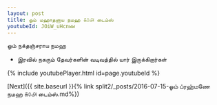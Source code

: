 ```yaml
---
layout: post
title: ஓம் மஹாதனாய நமஹ ௧௦௮ டைம்ஸ்
youtubeId: JOiW_uHcnww
---
```

 
 
 ஓம் நக்தஞ்சராய நமஹ  
 
 -  இரவில் நகரும் தேவர்களின் வடிவத்தில் யார் இருக்கிறார்கள் 
 
  
 
  
 
 
 
 
 
 


{% include youtubePlayer.html id=page.youtubeId %}
 
[Next]({{ site.baseurl }}{% link  split2/_posts/2016-07-15-ஓம் ப்ரஹ்மணே நமஹ ௧௦௮ டைம்ஸ்.md%})
 
